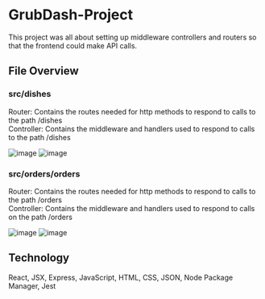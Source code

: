 # GrubDash-Project

This project was all about setting up middleware controllers and routers so that the frontend could make API calls.



## File Overview
  
### src/dishes

Router: Contains the routes needed for http methods to respond to calls to the path /dishes <br>
Controller: Contains the middleware and handlers used to respond to calls to the path /dishes
  
![image](https://user-images.githubusercontent.com/76602007/192035350-9d22b65a-7977-4cf0-87e6-2453e8badaa7.png)
![image](https://user-images.githubusercontent.com/76602007/192035481-f4b3a59c-ad87-411b-acd9-010c96557916.png)
  
### src/orders/orders

Router: Contains the routes needed for http methods to respond to calls to the path /orders <br>
Controller: Contains the middleware and handlers used to respond to calls on the path /orders
  
![image](https://user-images.githubusercontent.com/76602007/192036015-77cca879-77aa-41c5-9754-e8938d9785a8.png)
![image](https://user-images.githubusercontent.com/76602007/192036138-86fdd40f-11c3-4960-8284-df9d39261936.png)  

## Technology
React, JSX, Express, JavaScript, HTML, CSS, JSON, Node Package Manager, Jest
